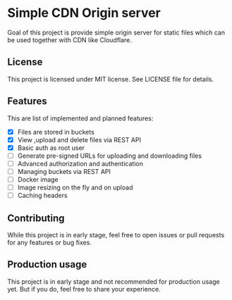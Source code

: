 # Simple CDN Origin server

Goal of this project is provide simple origin server for static files which can be used together with CDN like Cloudflare.

## License

This project is licensed under MIT license. See LICENSE file for details.

## Features

This are list of implemented and planned features:

-   [x] Files are stored in buckets
-   [x] View ,upload and delete files via REST API
-   [x] Basic auth as root user
-   [ ] Generate pre-signed URLs for uploading and downloading files
-   [ ] Advanced authorization and authentication
-   [ ] Managing buckets via REST API
-   [ ] Docker image
-   [ ] Image resizing on the fly and on upload
-   [ ] Caching headers

## Contributing

While this project is in early stage, feel free to open issues or pull requests for any features or bug fixes.

## Production usage

This project is in early stage and not recommended for production usage yet. But if you do, feel free to share your experience.
